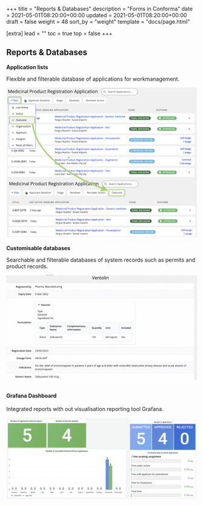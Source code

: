 +++
title = "Reports & Databases"
description = "Forms in Conforma"
date = 2021-05-01T08:20:00+00:00
updated = 2021-05-01T08:20:00+00:00
draft = false
weight = 48
sort_by = "weight"
template = "docs/page.html"

[extra]
lead = ""
toc = true
top = false
+++

## Reports & Databases


**Application lists**

Flexible and filterable database of applications for workmanagement. 

![applist](/docs/about/demo/applist.png)

**Customisable databases**

Searchable and filterable databases of system records such as permits and product records. 

![Database](/docs/about/demo/database.png)


#### Grafana Dashboard

Integrated reports with out visualisation reporting tool Grafana.

![dashboard](/docs/about/demo/dashboard.png)

